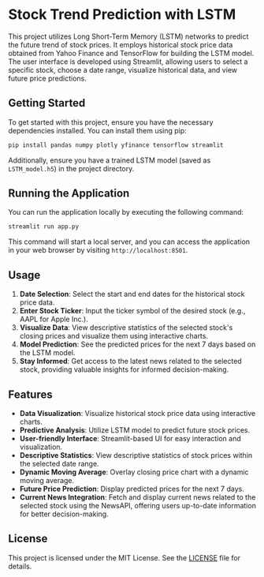 
# Stock Trend Prediction with LSTM

This project utilizes Long Short-Term Memory (LSTM) networks to predict the future trend of stock prices. It employs historical stock price data obtained from Yahoo Finance and TensorFlow for building the LSTM model. The user interface is developed using Streamlit, allowing users to select a specific stock, choose a date range, visualize historical data, and view future price predictions.

## Getting Started

To get started with this project, ensure you have the necessary dependencies installed. You can install them using pip:

```bash
pip install pandas numpy plotly yfinance tensorflow streamlit
```

Additionally, ensure you have a trained LSTM model (saved as `LSTM_model.h5`) in the project directory.

## Running the Application

You can run the application locally by executing the following command:

```bash
streamlit run app.py
```

This command will start a local server, and you can access the application in your web browser by visiting `http://localhost:8501`.

## Usage

1. **Date Selection**: Select the start and end dates for the historical stock price data.
2. **Enter Stock Ticker**: Input the ticker symbol of the desired stock (e.g., AAPL for Apple Inc.).
3. **Visualize Data**: View descriptive statistics of the selected stock's closing prices and visualize them using interactive charts.
4. **Model Prediction**: See the predicted prices for the next 7 days based on the LSTM model.
5. **Stay Informed**: Get access to the latest news related to the selected stock, providing valuable insights for informed decision-making.

## Features

- **Data Visualization**: Visualize historical stock price data using interactive charts.
- **Predictive Analysis**: Utilize LSTM model to predict future stock prices.
- **User-friendly Interface**: Streamlit-based UI for easy interaction and visualization.
- **Descriptive Statistics**: View descriptive statistics of stock prices within the selected date range.
- **Dynamic Moving Average**: Overlay closing price chart with a dynamic moving average.
- **Future Price Prediction**: Display predicted prices for the next 7 days.
- **Current News Integration**: Fetch and display current news related to the selected stock using the NewsAPI, offering users up-to-date information for better decision-making.


## License

This project is licensed under the MIT License. See the [LICENSE](LICENSE) file for details.

